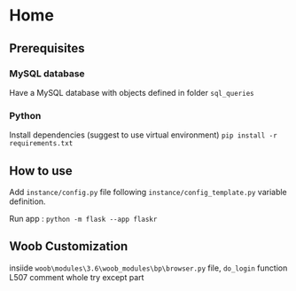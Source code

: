 # Home

## Prerequisites

### MySQL database

Have a MySQL database with objects defined in folder `sql_queries`

### Python 

Install dependencies (suggest to use virtual environment) `pip install -r requirements.txt`

## How to use 

Add `instance/config.py` file following `instance/config_template.py` variable definition.

Run app :
`python -m flask --app flaskr`

## Woob Customization

insiide `woob\modules\3.6\woob_modules\bp\browser.py` file, `do_login` function L507 comment whole try except part
